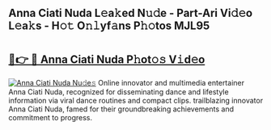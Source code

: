 ## Anna Ciati Nuda L𝚎a𝚔ed N𝚞𝚍e - Part-Ari Vi𝚍𝚎o L𝚎a𝚔s - H𝚘𝚝 O𝚗𝚕yf𝚊ns P𝚑𝚘tos MJL95

# <h2><a href="http://kf3zssc.oniu.top/?m=Anna+Ciati+Nuda">🔗👉 🔴 Anna Ciati Nuda P𝚑ot𝚘𝚜 V𝚒d𝚎o</a></h2>

[![Anna Ciati Nuda Nu𝚍e𝚜](https://i.imgur.com/0qMVB7G.gif)](http://kf3zssc.oniu.top/?m=Anna+Ciati+Nuda)
Online innovator and multimedia entertainer Anna Ciati Nuda, recognized for disseminating dance and lifestyle information via viral dance routines and compact clips. trailblazing innovator Anna Ciati Nuda, famed for their groundbreaking achievements and commitment to progress.  
